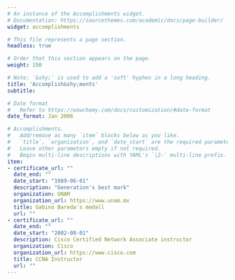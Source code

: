 ```yaml
---
# An instance of the Accomplishments widget.
# Documentation: https://sourcethemes.com/academic/docs/page-builder/
widget: accomplishments

# This file represents a page section.
headless: true

# Order that this section appears on the page.
weight: 150

# Note: `&shy;` is used to add a 'soft' hyphen in a long heading.
title: 'Accomplish&shy;ments'
subtitle:

# Date format
#   Refer to https://wowchemy.com/docs/customization/#date-format
date_format: Jan 2006

# Accomplishments.
#   Add/remove as many `item` blocks below as you like.
#   `title`, `organization`, and `date_start` are the required parameters.
#   Leave other parameters empty if not required.
#   Begin multi-line descriptions with YAML's `|2-` multi-line prefix.
item:
- certificate_url: ""
  date_end: ""
  date_start: "1989-06-01"
  description: "Generation's best mark"
  organization: UNAM
  organization_url: https://www.unam.mx
  title: Gabino Bareda's medall
  url: ""
- certificate_url: ""
  date_end: ""
  date_start: "2002-08-01"
  description: Cisco Certified Network Associate instructor
  organization: Cisco
  organization_url: https://www.cisco.com
  title: CCNA Instructor
  url: ""
---
```

